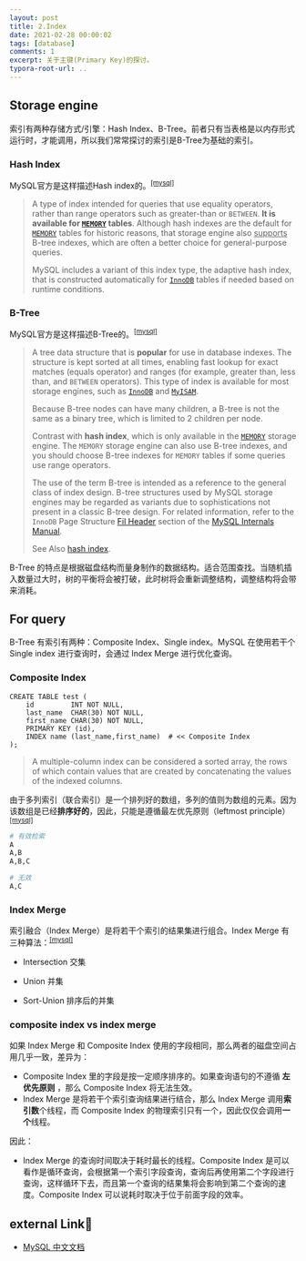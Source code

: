 ```yaml
---
layout: post
title: 2.Index
date: 2021-02-28 00:00:02
tags: [database]
comments: 1
excerpt: 关于主键(Primary Key)的探讨。
typora-root-url: ..
---
```


## Storage engine

索引有两种存储方式/引擎：Hash Index、B-Tree。前者只有当表格是以内存形式运行时，才能调用，所以我们常常探讨的索引是B-Tree为基础的索引。

### Hash Index

MySQL官方是这样描述Hash index的。<sup>[[mysql]](https://dev.mysql.com/doc/refman/8.0/en/glossary.html#glos_hash_index)</sup> 

> A type of index intended for queries that use equality operators, rather than range operators such as greater-than or `BETWEEN`. **It is available for [`MEMORY`](https://dev.mysql.com/doc/refman/8.0/en/memory-storage-engine.html) tables**. Although hash indexes are the default for [`MEMORY`](https://dev.mysql.com/doc/refman/8.0/en/memory-storage-engine.html) tables for historic reasons, that storage engine also <u>supports</u> B-tree indexes, which are often a better choice for general-purpose queries.
>
> MySQL includes a variant of this index type, the adaptive hash index, that is constructed automatically for [`InnoDB`](https://dev.mysql.com/doc/refman/8.0/en/innodb-storage-engine.html) tables if needed based on runtime conditions.
>

### B-Tree

MySQL官方是这样描述B-Tree的。<sup>[[mysql]](https://dev.mysql.com/doc/refman/8.0/en/glossary.html#glos_b_tree)</sup> 

> A tree data structure that is **popular** for use in database indexes. The structure is kept sorted at all times, enabling fast lookup for exact matches (equals operator) and ranges (for example, greater than, less than, and `BETWEEN` operators). This type of index is available for most storage engines, such as [`InnoDB`](https://dev.mysql.com/doc/refman/8.0/en/innodb-storage-engine.html) and [`MyISAM`](https://dev.mysql.com/doc/refman/8.0/en/myisam-storage-engine.html).
>
> Because B-tree nodes can have many children, a B-tree is not the same as a binary tree, which is limited to 2 children per node.
>
> Contrast with **hash index**, which is only available in the [`MEMORY`](https://dev.mysql.com/doc/refman/8.0/en/memory-storage-engine.html) storage engine. The `MEMORY` storage engine can also use B-tree indexes, and you should choose B-tree indexes for `MEMORY` tables if some queries use range operators.
>
> The use of the term B-tree is intended as a reference to the general class of index design. B-tree structures used by MySQL storage engines may be regarded as variants due to sophistications not present in a classic B-tree design. For related information, refer to the `InnoDB` Page Structure [Fil Header](https://dev.mysql.com/doc/internals/en/innodb-fil-header.html) section of the [MySQL Internals Manual](https://dev.mysql.com/doc/internals/en/index.html).
>
> See Also [hash index](https://dev.mysql.com/doc/refman/8.0/en/glossary.html#glos_hash_index).

B-Tree 的特点是根据磁盘结构而量身制作的数据结构。适合范围查找。当随机插入数量过大时，树的平衡将会被打破，此时树将会重新调整结构，调整结构将会带来消耗。

## For query

B-Tree 有索引有两种：Composite Index、Single index。MySQL 在使用若干个 Single index 进行查询时，会通过 Index Merge 进行优化查询。

### Composite Index

```mysql
CREATE TABLE test (
    id         INT NOT NULL,
    last_name  CHAR(30) NOT NULL,
    first_name CHAR(30) NOT NULL,
    PRIMARY KEY (id),
    INDEX name (last_name,first_name)  # << Composite Index
);
```

> A multiple-column index can be considered a sorted array, the rows of which contain values that are created by concatenating the values of the indexed columns.

由于多列索引（联合索引）是一个排列好的数组，多列的值则为数组的元素。因为该数组是已经**排序好的**，因此，只能是遵循最左优先原则（leftmost principle）  <sup>[[mysql]](https://dev.mysql.com/doc/refman/8.0/en/multiple-column-indexes.html)</sup>

```bash
# 有效检索
A
A,B
A,B,C

# 无效
A,C
```

### Index Merge

索引融合（Index Merge）是将若干个索引的结果集进行组合。Index Merge 有三种算法：<sup>[[mysql]](https://dev.mysql.com/doc/refman/8.0/en/index-merge-optimization.html)</sup> 

- Intersection 交集

- Union 并集
- Sort-Union 排序后的并集

### composite index vs index merge

如果 Index Merge 和 Composite Index 使用的字段相同，那么两者的磁盘空间占用几乎一致，差异为：

- Composite Index 里的字段是按一定顺序排序的。如果查询语句的不遵循 **左优先原则** ，那么 Composite Index 将无法生效。
- Index Merge 是将若干个索引查询结果进行结合，那么 Index Merge 调用**索引数**个线程，而 Composite Index 的物理索引只有一个，因此仅仅会调用**一个**线程。

因此：

- Index Merge 的查询时间取决于耗时最长的线程。Composite Index 是可以看作是循环查询，会根据第一个索引字段查询，查询后再使用第二个字段进行查询，这样循环下去，而且第一个查询的结果集将会影响到第二个查询的速度。Composite Index 可以说耗时取决于位于前面字段的效率。

## external Link🔗

- [MySQL 中文文档](https://www.docs4dev.com/docs/zh/mysql/5.7/reference/index-btree-hash.html)